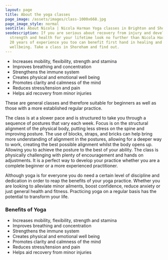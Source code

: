 ```yaml
---
layout: page
title: About the yoga classes
page_image: /assets/images/class-1000x668.jpg
page_image_style: normal
seotitle: About Nicola | Nicola Harman Yoga classes in Brighton and Shoreham
seodescription: If you are serious about recovery from injury and developing
  strength and health for your lifetime look no further than Nicola Harman. With
  20 years of experience you too can benefit first hand in healing and
  wellbeing. Take a class in Shoreham and find out.
---
```

* Increases mobility, flexibility, strength and stamina
* Improves breathing and concentration
* Strengthens the immune system
* Creates physical and emotional well being
* Promotes clarity and calmness of the mind
* Reduces stress/tension and pain
* Helps aid recovery from minor injuries

These are general classes and therefore suitable for beginners as well as
those with a more established regular practice.

The class is at a slower pace and is structured to take you through a sequence of postures that vary each week. Focus is on the structural alignment of the physical body, putting less stress on the spine and improving posture. The use of blocks, straps, and bricks can help bring more understanding of alignment in the postures, allowing for a deeper way to work, creating the best possible alignment whilst the body opens up. Allowing you to achieve the posture to the best of your ability. The class is physically challenging with plenty of encouragement and hands on adjustments. It is a perfect way to develop your practice whether you are a complete beginner or a more experienced practitioner.

Although yoga is for everyone you do need a certain level of discipline and dedication in order to reap the benefits of your yoga practice. Whether you are looking to alleviate minor ailments, boost confidence, reduce anxiety or just general health and fitness. Practicing yoga on a regular basis has the potential to transform your life.

### Benefits of Yoga

* Increases mobility, flexibility, strength and stamina
* Improves breathing and concentration
* Strengthens the immune system
* Creates physical and emotional well being
* Promotes clarity and calmness of the mind
* Reduces stress/tension and pain
* Helps aid recovery from minor injuries